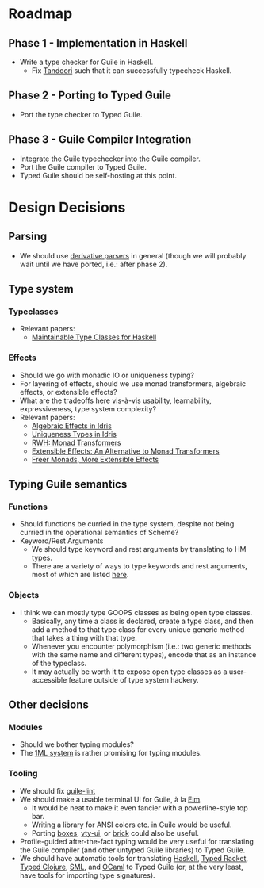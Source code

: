 # Roadmap

## Phase 1 - Implementation in Haskell

* Write a type checker for Guile in Haskell.
  * Fix [Tandoori][] such that it can successfully typecheck Haskell.

## Phase 2 - Porting to Typed Guile

* Port the type checker to Typed Guile.

## Phase 3 - Guile Compiler Integration

* Integrate the Guile typechecker into the Guile compiler.
* Port the Guile compiler to Typed Guile.
* Typed Guile should be self-hosting at this point.

# Design Decisions

## Parsing

* We should use [derivative parsers][derp] in general (though we will probably
  wait until we have ported, i.e.: after phase 2).

## Type system

### Typeclasses

* Relevant papers:
  * [Maintainable Type Classes for Haskell][maintain-tc]

### Effects

* Should we go with monadic IO or uniqueness typing?
* For layering of effects, should we use monad transformers, algebraic effects,
  or extensible effects?
* What are the tradeoffs here vis-à-vis usability, learnability, expressiveness,
  type system complexity?
* Relevant papers:
  * [Algebraic Effects in Idris][idris-alg]
  * [Uniqueness Types in Idris][idris-uniq]
  * [RWH: Monad Transformers][rwh-monad-transformers]
  * [Extensible Effects: An Alternative to Monad Transformers][exteff]
  * [Freer Monads, More Extensible Effects][more-exteff]

## Typing Guile semantics

### Functions

* Should functions be curried in the type system, despite not being curried in 
  the operational semantics of Scheme?
* Keyword/Rest Arguments
  * We should type keyword and rest arguments by translating to HM types.
  * There are a variety of ways to type keywords and rest arguments, most of
    which are listed [here][polyvariadic].

### Objects

* I think we can mostly type GOOPS classes as being open type classes.
  * Basically, any time a class is declared, create a type class, and then add
    a method to that type class for every unique generic method that takes a
    thing with that type.
  * Whenever you encounter polymorphism (i.e.: two generic methods with the same
    name and different types), encode that as an instance of the typeclass.
  * It may actually be worth it to expose open type classes as a user-accessible
    feature outside of type system hackery.

## Other decisions

### Modules

* Should we bother typing modules?
* The [1ML system][] is rather promising for typing modules.

### Tooling

* We should fix [guile-lint][guile-lint]
* We should make a usable terminal UI for Guile, à la [Elm][elm-errors].
  * It would be neat to make it even fancier with a powerline-style top bar.
  * Writing a library for ANSI colors etc. in Guile would be useful.
  * Porting [boxes][], [vty-ui][], or [brick][] could also be useful.
* Profile-guided after-the-fact typing would be very useful for translating the
  Guile compiler (and other untyped Guile libraries) to Typed Guile.
* We should have automatic tools for translating [Haskell][], [Typed Racket][], 
  [Typed Clojure][], [SML][], and [OCaml][] to Typed Guile (or, at the very 
  least, have tools for importing type signatures).

[Tandoori]:
  http://gergo.erdi.hu/projects/tandoori/
[1ML system]:
  http://www.mpi-sws.org/~rossberg/1ml/
[guile-lint]:
  http://user42.tuxfamily.org/guile-lint/
[elm-errors]:
  http://elm-lang.org/blog/compiler-errors-for-humans
[maintain-tc]:
  http://ff32.host.cs.st-andrews.ac.uk/papers/hsym15.pdf
[idris-uniq]:
  http://idris.readthedocs.org/en/latest/reference/uniqueness-types.html
[idris-alg]:
  https://eb.host.cs.st-andrews.ac.uk/drafts/effects.pdf
[polyvariadic]:
  http://okmij.org/ftp/Haskell/polyvariadic.html
[boxes]:
  http://hackage.haskell.org/package/boxes
[vty-ui]:
  http://hackage.haskell.org/package/vty-ui
[brick]:
  http://hackage.haskell.org/package/brick
[exteff]:
  http://okmij.org/ftp/Haskell/extensible/exteff.pdf
[more-exteff]:
  http://okmij.org/ftp/Haskell/extensible/more.pdf
[rwh-monad-transformers]:
  http://book.realworldhaskell.org/read/monad-transformers.html#id6594
[Haskell]:
  http://haskell.org
[Typed Racket]:
  http://docs.racket-lang.org/ts-guide/index.html
[Typed Clojure]:
  https://github.com/clojure/core.typed
[SML]:
  http://sml-family.org
[OCaml]:
  http://caml.inria.fr/pub/docs/manual-ocaml/
[derp]:
  http://hackage.haskell.org/package/derp
